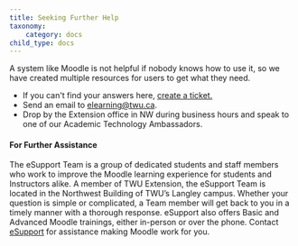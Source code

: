 ```yaml
---
title: Seeking Further Help
taxonomy:
    category: docs
child_type: docs
---
```


A system like Moodle is not helpful if nobody knows how to use it, so we have created multiple resources for users to get what they need.

* If you can't find your answers here, [create a ticket.](https://trinitywestern.teamdynamix.com/TDClient/Requests/ServiceCatalog?CategoryID=5436)
* Send an email to [elearning@twu.ca](https://github.com/TWUOnline/moodlehelp/tree/1e5e390e28e31e7d5d492bca740f1e7d4e5fcf54/general/elearning@twu.ca).
* Drop by the Extension office in NW during business hours and speak to one of our Academic Technology Ambassadors.

#### For Further Assistance

The eSupport Team is a group of dedicated students and staff members who work to improve the Moodle learning experience for students and Instructors alike. A member of TWU Extension, the eSupport Team is located in the Northwest Building of TWU’s Langley campus. Whether your question is simple or complicated, a Team member will get back to you in a timely manner with a thorough response. eSupport also offers Basic and Advanced Moodle trainings, either in-person or over the phone. Contact [eSupport](https://trinitywestern.teamdynamix.com/TDClient/Requests/ServiceDet?ID=16141) for assistance making Moodle work for you.
